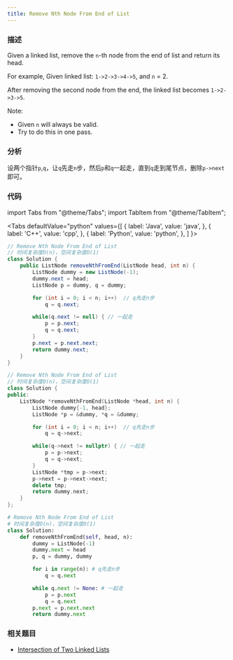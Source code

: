 ```yaml
---
title: Remove Nth Node From End of List
---
```


### 描述

Given a linked list, remove the `n`-th node from the end of list and return its head.

For example, Given linked list: `1->2->3->4->5`, and `n` = 2.

After removing the second node from the end, the linked list becomes `1->2->3->5`.

Note:

- Given `n` will always be valid.
- Try to do this in one pass.

### 分析

设两个指针`p`,`q`，让`q`先走`n`步，然后`p`和`q`一起走，直到`q`走到尾节点，删除`p->next`即可。

### 代码

import Tabs from "@theme/Tabs";
import TabItem from "@theme/TabItem";

<Tabs
defaultValue="python"
values={[
{ label: 'Java', value: 'java', },
{ label: 'C++', value: 'cpp', },
{ label: 'Python', value: 'python', },
]
}>
<TabItem value="java">

```java
// Remove Nth Node From End of List
// 时间复杂度O(n)，空间复杂度O(1)
class Solution {
    public ListNode removeNthFromEnd(ListNode head, int n) {
        ListNode dummy = new ListNode(-1);
        dummy.next = head;
        ListNode p = dummy, q = dummy;

        for (int i = 0; i < n; i++)  // q先走n步
            q = q.next;

        while(q.next != null) { // 一起走
            p = p.next;
            q = q.next;
        }
        p.next = p.next.next;
        return dummy.next;
    }
}
```

</TabItem>
<TabItem value="cpp">

```cpp
// Remove Nth Node From End of List
// 时间复杂度O(n)，空间复杂度O(1)
class Solution {
public:
    ListNode *removeNthFromEnd(ListNode *head, int n) {
        ListNode dummy{-1, head};
        ListNode *p = &dummy, *q = &dummy;

        for (int i = 0; i < n; i++)  // q先走n步
            q = q->next;

        while(q->next != nullptr) { // 一起走
            p = p->next;
            q = q->next;
        }
        ListNode *tmp = p->next;
        p->next = p->next->next;
        delete tmp;
        return dummy.next;
    }
};
```

</TabItem>
<TabItem value="python">

```python
# Remove Nth Node From End of List
# 时间复杂度O(n)，空间复杂度O(1)
class Solution:
    def removeNthFromEnd(self, head, n):
        dummy = ListNode(-1)
        dummy.next = head
        p, q = dummy, dummy

        for i in range(n): # q先走n步
            q = q.next

        while q.next != None: # 一起走
            p = p.next
            q = q.next
        p.next = p.next.next
        return dummy.next
```

</TabItem>
</Tabs>

### 相关题目

- [Intersection of Two Linked Lists](intersection-of-two-linked-lists.md)
